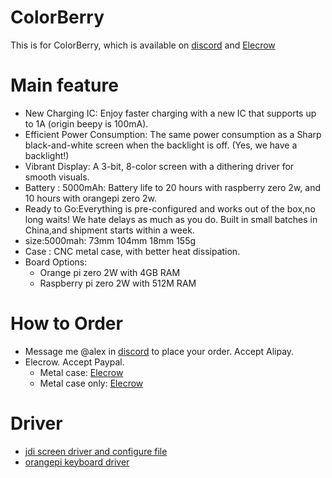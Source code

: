 # ColorBerry
This is for ColorBerry, which is available on [discord](https://discord.gg/2uGPpVmCCE) and [Elecrow](https://www.elecrow.com/colorberry.html)

# Main feature
* New Charging IC: Enjoy faster charging with a new IC that supports up to 1A (origin beepy is 100mA).
* Efficient Power Consumption: The same power consumption as a Sharp black-and-white screen when the backlight is off. (Yes, we have a backlight!)
* Vibrant Display: A 3-bit, 8-color screen with a dithering driver for smooth visuals.
* Battery : 5000mAh: Battery life to 20 hours with raspberry zero 2w, and 10 hours with orangepi zero 2w.
* Ready to Go:Everything is pre-configured and works out of the box,no long waits! We hate delays as much as you do. Built in small batches in China,and shipment starts within a week.
* size:5000mah: 73mm 104mm 18mm 155g
* Case : CNC metal case, with better heat dissipation.
* Board Options:
   * Orange pi zero 2W with 4GB RAM
   * Raspberry pi zero 2W with 512M RAM
# How to Order
  * Message me @alex in [discord](https://discord.gg/2uGPpVmCCE) to place your order. Accept Alipay.
  * Elecrow. Accept Paypal.
      * Metal case:  [Elecrow](https://www.elecrow.com/colorberrywithmetalcase.html)
      * Metal case only:  [Elecrow](https://www.elecrow.com/metalcaseforcolorberry.html)
# Driver
* [jdi screen driver and configure file](https://github.com/hyphenlee/jdi-drm-rpi)
* [orangepi keyboard driver](https://github.com/hyphenlee/beepy-kbd-orangepi)
